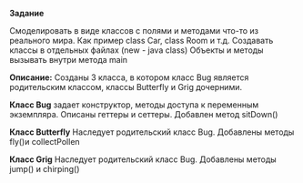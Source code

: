 **Задание**

Смоделировать в виде классов с полями и методами что-то из реального мира. Как пример class Car, class Room и т.д.
Создавать классы в отдельных файлах (new - java class)
Объекты и методы вызывать внутри метода main

**Описание:**
Созданы 3 класса, в котором класс Bug является родительским классом, классы Butterfly и Grig дочерними.

**Класс Bug**
задает конструктор, методы доступа к переменным экземпляра. Описаны геттеры и сеттеры.
Добавлен метод sitDown()  

**Класс Butterfly**
Наследует родительский класс Bug. 
Добавлены методы fly()и collectPollen

**Класс Grig**
Наследует родительский класс Bug. 
Добавлены методы jump() и chirping()
